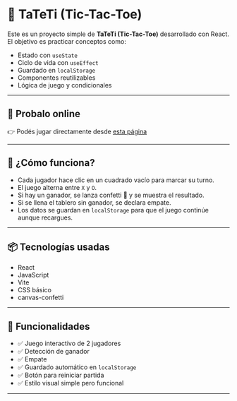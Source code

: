 # 🧠 TaTeTi (Tic-Tac-Toe)

Este es un proyecto simple de **TaTeTi (Tic-Tac-Toe)** desarrollado con React. El objetivo es practicar conceptos como:

- Estado con `useState`
- Ciclo de vida con `useEffect`
- Guardado en `localStorage`
- Componentes reutilizables
- Lógica de juego y condicionales

---

## 🚀 Probalo online

👉 Podés jugar directamente desde [esta página](https://tateti-versionlautip.netlify.app)

---

## 🧩 ¿Cómo funciona?

- Cada jugador hace clic en un cuadrado vacío para marcar su turno.
- El juego alterna entre `X` y `O`.
- Si hay un ganador, se lanza confetti 🎉 y se muestra el resultado.
- Si se llena el tablero sin ganador, se declara empate.
- Los datos se guardan en `localStorage` para que el juego continúe aunque recargues.

---

## 📦 Tecnologías usadas

- React
- JavaScript
- Vite
- CSS básico
- canvas-confetti

---

## 🧠 Funcionalidades

- ✅ Juego interactivo de 2 jugadores
- ✅ Detección de ganador
- ✅ Empate
- ✅ Guardado automático en `localStorage`
- ✅ Botón para reiniciar partida
- ✅ Estilo visual simple pero funcional

---
